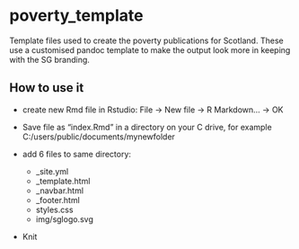 # poverty_template
Template files used to create the poverty publications for Scotland. These use a customised pandoc template to make the output look more in keeping with the SG branding.

## How to use it

- create new Rmd file in Rstudio: File -> New file -> R Markdown… -> OK
- Save file as “index.Rmd” in a directory on your C drive, for example C:/users/public/documents/mynewfolder
- add 6 files to same directory:

  - _site.yml
  - _template.html
  - _navbar.html
  - _footer.html
  - styles.css
  - img/sglogo.svg


- Knit




